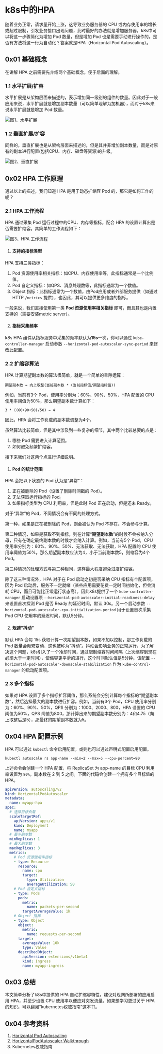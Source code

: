 # k8s中的HPA

随着业务正常，请求量开始上涨，这导致业务服务器的 CPU 或内存使用率的增长或超过限制，引发业务接口出现问题，此时最好的办法就是增加服务器。k8s中可以将这一步骤简化为增加 Pod 数量，但是增加 Pod 也是需要手动进行操作的，是否有方法将这一行为自动化？答案就是HPA（Horizontal Pod Autoscaling）。

## 0x01 基础概念

在讲解 HPA 之前需要先介绍两个基础概念，便于后面的理解。

### 1.1 水平扩展/扩容

水平扩展是从架构层面来描述的，表示增加同一级别的组件的数量。因此对于一般应用来说，水平扩展就是增加副本数量（可以简单理解为加机器），而对于k8s来说水平扩展就是增加 Pod 数量。

![图1、水平扩展](./k8s-hpa/01_水平扩展.png)

### 1.2 垂直扩展/扩容

同样的，垂直扩展也是从架构层面来描述的，但是其并非增加副本数量，而是对原有的副本进行配置(包括CPU、内存、磁盘等资源)的升级。

![图2、垂直扩展](./k8s-hpa/02_垂直扩展.png)

## 0x02 HPA 工作原理

通过以上的描述，我们知道 HPA 是用于动态扩缩容 Pod 的，那它是如何工作的呢？

### 2.1 HPA 工作流程

HPA 通过采集 Pod 运行过程中的CPU、内存等指标，配合 HPA 的设置计算出是否需要扩缩容。其简单的工作流程如下：

![图3、HPA 工作流程](./k8s-hpa/03_HPA_工作流程.png)

1. #### 支持的指标类型

HPA 支持三类指标：

1. Pod 资源使用率相关指标：如CPU、内存使用率等，此指标通常是一个比例值。
2. Pod 自定义指标：如QPS、消息处理数等，此指标通常为一个数值。
3. Object 指标：此指标通常为一个数值，由Pod应用或者外部服务提供（如通过HTTP `/metrics` 提供），也因此，其可以提供更多维度的指标。

一般来说，我们直接使用第一类 **Pod 资源使用率相关指标** 即可，而且其也是内置支持的（需要安装metric server）。

2. #### 指标采集频率

k8s HPA 组件从指标服务中采集的频率默认为**15s**一次，你可以通过 `kube-controller-manager` 启动参数 `--horizontal-pod-autoscaler-sync-period` 来修改此配置。

### 2.2 扩缩容算法

HPA 计算期望副本数的算法很简单，就是一个简单的乘除运算：

```other
期望副本数 = 向上取整(当前副本数 * (当前指标值/期望指标值))
```

例如，当前有3个 Pod，使用率分别为：60%、90%、50%，HPA 配置的 CPU 使用率阈值为50%，那么期望副本数计算如下：

```other
3 * ((60+90+50)/50) = 4
```

因此，HPA 会将工作负载的副本数调整为4个。

虽然算法比较简单，但是其中涉及到一些复杂的细节，其中两个比较总要的点是：

1. 哪些 Pod 需要进入计算范围。
2. 如何避免频繁扩缩容。

接下来我们对这两个点进行详细说明。

1. #### Pod 的统计范围

HPA 会把以下状态的 Pod 认为是“异常”：

1. 正在被删除的 Pod（设置了删除时间戳的 Pod）。
2. 无法获取运行指标的 Pod。
3. 如果指标类型为 CPU 利用率，但是此时 Pod 正在启动，但是还未 Ready。

对于“异常”的 Pod，不同情况会有不同的处理方式。

第一种，如果是正在被删除的 Pod，则会被认为 Pod 不存在，不会参与计算。

第二种情况，如果是获取不到指标，则在计算“**期望副本数**”的时候不会被纳入分母，只有在确定最终副本数的时候才会纳入计算。例如，当前有5个 Pod，CPU 使用率分别为：60%、90%、50%、无法获取、无法获取，HPA 配置的 CPU 使用率阈值为50%，那么期望副本数应该为4，小于当前副本数5，则缩容为4个 Pod。

第三种情况的处理方式与第二种相同，这样最大程度避免过度扩缩容。

除了这三种情况外，HPA 对于在 Pod 启动之初是否采纳 CPU 指标有个配置项，因为 Pod 启动后，服务不一定就绪（某些应用需要花费一定时间初始化，但会消耗 CPU，而且可能比正常运行状态高），因此k8s提供了一个 `kube-controller-manager` 启动设置项 `--horizontal-pod-autoscaler-initial-readiness-delay` 来设置首次探测 Pod 是否 Ready 的延迟时间，默认 30s。另一个启动参数 `--horizontal-pod-autoscaler-cpu-initialization-period` 用于设置首次采集 Pod CPU 使用率的延迟时间，默认5分钟。

2. #### 规避“抖动”

默认 HPA 会每 15s 获取计算一次期望副本数，如果不加以控制，那工作负载的 Pod 数量会频繁变动，这也被称为“抖动”。抖动会影响业务的正常运行，为了解决这个问题，k8s引入了一个冷却时间，通过限制缩容时间间隔（上次缩容到现在必须大于一定时间），使缩容更平滑的进行，这个时间默认值是5分钟，该配置 `--horizontal-pod-autoscaler-downscale-stabilization` 作为 `kube-control-manager` 的启动配置项。

### 2.3 多个指标

如果对 HPA 设置了多个指标扩容阈值，那么系统会分别计算每个指标的“期望副本数”，然后选择最大的副本数进行扩容。例如，当前有3个 Pod，CPU 使用率分别为：60%、90%、50%，QPS 分别为：1000、2000、800，HPA 设置的 CPU 阈值为50%，QPS 阈值为800，那计算出来的期望副本数分别为：4和4.75（向上取整后是5），那最终的期望副本数就为5。

## 0x04 HPA 配置示例

HPA 可以通过 `kubectl` 命令启用配置，或则也可以通过声明式配置启用配置。

```shell
kubectl autoscale rs app-name --min=2 --max=5 --cpu-percent=80
```

上述命令会创建一个 HPA 配置，将 ReplicaSet 为 app-name 的目标 CPU 利用率设置为 `80%`，副本数在 2 到 5 之间。下面的代码会创建一个拥有多个目标值的 HPA。

```yaml
apiVersion: autoscaling/v2
kind: HorizontalPodAutoscaler
metadata:
  name: myapp-hpa
spec:
  # 选择目标负载 
  scaleTargetRef:
    apiVersion: apps/v1
    kind: Deployment
    name: myapp
  # 最小副本数
  minReplicas: 1
  # 最大副本数
  maxReplicas: 3
  metrics:
    # Pod 资源使用率指标
    - type: Resource
      resource:
        name: cpu
        target:
          type: Utilization
          averageUtilization: 50
    # Pod 自定义指标
    - type: Pods
      pods:
        metric:
          name: packets-per-second
        targetAverageValue: 1k
    # Object 指标
    - type: Object
      object:
        metric:
          name: requests-per-second
      target:
        averageValue: 10k
        type: Value
      describedObject:
        apiVersion: extensions/v1beta1
        kind: Ingress
        name: myapp-ingress
```

## 0x03 总结

本文简单分析了k8s中提供的 HPA 自动扩缩容特性，建议对现网所部署的应用启用 HPA，并至少设置 CPU 使用率以便应对突发流量。如果想学习更过关于 HPA 的知识，可以翻阅“kubernetes权威指南”这本书。

## 0x04 参考资料

1. [Horizontal Pod Autoscaling](https://kubernetes.io/docs/tasks/run-application/horizontal-pod-autoscale/)
2. [HorizontalPodAutoscaler Walkthrough](https://kubernetes.io/docs/tasks/run-application/horizontal-pod-autoscale-walkthrough/)
3. Kubernetes权威指南

